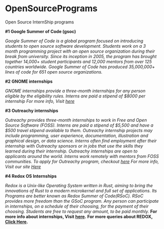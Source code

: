 # OpenSourcePrograms
Open Source InternShip programs


**#1 Google Summer of Code (gsoc)**

*Google Summer of Code is a global program focused on introducing students to open source software development. Students work on a 3 month programming project with an open source organization during their break from university.
Since its inception in 2005, the program has brought together 14,000+ student participants and 12,000 mentors from over 125 countries worldwide. Google Summer of Code has produced 35,000,000+ lines of code for 651 open source organizations.*

**#2 GNOME internships**

*GNOME internships provide a three-month internships for any person eligible by the eligibility rules. Interns are paid a stipend of $8000 per internship*
*For more info, Visit [here](https://wiki.gnome.org/Internships)*

**#3 Outreachy internships**

*Outreachy provides three-month internships to work in Free and Open Source Software (FOSS). Interns are paid a stipend of $5,500 and have a $500 travel stipend available to them. Outreachy internship projects may include programming, user experience, documentation, illustration and graphical design, or data science. Interns often find employment after their internship with Outreachy sponsors or in jobs that use the skills they learned during their internship.*
*Outreachy internships are open to applicants around the world. Interns work remotely with mentors from FOSS communities.*
*To apply for Outreachy program, checkout [here](https://www.outreachy.org/apply/)*
*For more info, Visit our site [Here](https://www.outreachy.org/)*

**#4 Redox OS Internships**

*Redox is a Unix-like Operating System written in Rust, aiming to bring the innovations of Rust to a modern microkernel and full set of applications. Its Programs are better known as Redox Summer of Code(RSoC). RSoC provides more freedom than the GSoC program. Any person can participate in internships, on a schedule of their choosing, for the payment of their choosing. Students are free to request any amount, to be paid monthly.*
**For more info about internships, Visit [here](https://www.redox-os.org/rsoc/).**
**For more queries about REDOX, [Click Here](https://en.wikipedia.org/wiki/Redox_(operating_system)).**
